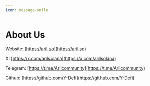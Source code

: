 ```yaml
---
icon: message-smile
---
```


# About Us

Website: [https://aril.so](https://aril.so)

X: [https://x.com/arilsolana](https://x.com/arilsolana)

Telegram: [https://t.me/Arilcommunity](https://t.me/Arilcommunity)

Github: [https://github.com/Y-Defi](https://github.com/Y-Defi)
